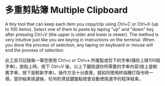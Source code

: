 多重剪貼簿 Multiple Clipboard
===
A tiny tool that can keep each item you copy/clip using  Ctrl+C or Ctrl+X (up to 100 items).
Select one of them to paste by taping "up" and "down" key after pressing Ctrl+V (the upper is older and lower is newer).
The method is very intuitive just like you are keying in instructions on the terminal.
When you done the process of selection, any taping on keyboard or mouse will end the process of selection.

此工具可記錄每一筆您使用 Ctrl+c or Ctrl+x 所複製或剪下的字串(儲存上限100個字串)，欲貼上時，按下 Ctrl+V 後，以上下鍵挑選你所需要的字串內容(按上是較舊字串，按下是較新字串)，操作方法十分直覺，就如同使用終端機打指令時一樣。當你結束挑選後，任何的滑鼠鍵盤點按會自動使挑選字的程序結束。
